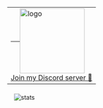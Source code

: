 <table align="left"><tr><td>
  <a target="_blank" href="https://discord.gg/MrQdmzd">
    &nbsp;&nbsp;&nbsp;&nbsp;
    <img align="middle" alt="logo" height="150" src="https://github.com/dai-shi/react-tracked/raw/main/website/static/img/react-tracked-logo-animated1.svg" />
    <div>Join my Discord server 👋</div>
  </a>
</td></tr></table>

&nbsp;&nbsp;&nbsp;
<img align="middle" alt="stats" src="https://github-readme-stats.vercel.app/api?username=dai-shi&show_icons=true" />
